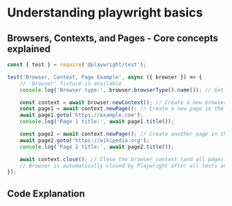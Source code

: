 # Understanding playwright basics

## Browsers, Contexts, and Pages - Core concepts explained

<!-- Playwright interacts with browsers using three core concepts: 
1. Browser
2. Browser Context 
3. and Page. -->

```javascript
const { test } = require('@playwright/test');

test('Browser, Context, Page Example', async ({ browser }) => {
    // 'browser' fixture is available
    console.log('Browser type:', browser.browserType().name()); // Get the browser type (chromium, firefox, webkit)

    const context = await browser.newContext(); // Create a new browser context
    const page1 = await context.newPage(); // Create a new page in the context
    await page1.goto('https://example.com');
    console.log('Page 1 title:', await page1.title());

    const page2 = await context.newPage(); // Create another page in the same context
    await page2.goto('https://wikipedia.org');
    console.log('Page 2 title:', await page2.title());

    await context.close(); // Close the browser context (and all pages within it)
    // Browser is automatically closed by Playwright after all tests are done in this file.
});
```

## Code Explanation

<!-- 
* async ({ browser }) => { ... } : We are now using the broser fixture.
Playwright provides different fixtures to access browser-level, context-level,
and page-level objects.
* browser.browserType().name(): Shows the type of browser being used (e.g, "chronium"). 
By default, Playwright runs tests on Chromium. You can configure it to run on
Firefox and WebKit as well.
* browser.NewContext(): Creates a new browser context.
* context.newPage(): Creates a new page within the created context.
* context.close(): Close the context. It's generally good practice to close contexts when you are done with them,
altough Playwright often manages this automatically.
 -->